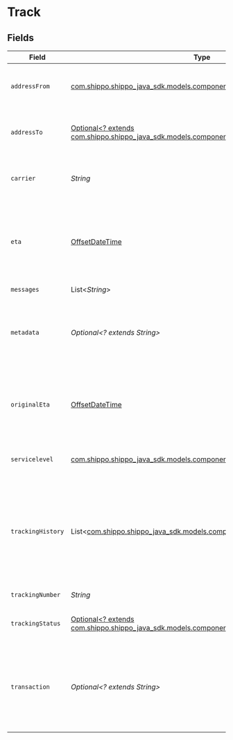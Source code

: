 # Track


## Fields

| Field                                                                                                                                                                                          | Type                                                                                                                                                                                           | Required                                                                                                                                                                                       | Description                                                                                                                                                                                    | Example                                                                                                                                                                                        |
| ---------------------------------------------------------------------------------------------------------------------------------------------------------------------------------------------- | ---------------------------------------------------------------------------------------------------------------------------------------------------------------------------------------------- | ---------------------------------------------------------------------------------------------------------------------------------------------------------------------------------------------- | ---------------------------------------------------------------------------------------------------------------------------------------------------------------------------------------------- | ---------------------------------------------------------------------------------------------------------------------------------------------------------------------------------------------- |
| `addressFrom`                                                                                                                                                                                  | [com.shippo.shippo_java_sdk.models.components.TrackingStatusLocationBase](../../models/components/TrackingStatusLocationBase.md)                                                               | :heavy_check_mark:                                                                                                                                                                             | The sender address with city, state, zip and country information.                                                                                                                              |                                                                                                                                                                                                |
| `addressTo`                                                                                                                                                                                    | [Optional<? extends com.shippo.shippo_java_sdk.models.components.TrackingStatusLocationBase>](../../models/components/TrackingStatusLocationBase.md)                                           | :heavy_minus_sign:                                                                                                                                                                             | The recipient address with city, state, zip and country information.                                                                                                                           |                                                                                                                                                                                                |
| `carrier`                                                                                                                                                                                      | *String*                                                                                                                                                                                       | :heavy_check_mark:                                                                                                                                                                             | Name of the carrier of the shipment to track. See <a href="#tag/Carriers">Carriers</a>.                                                                                                        | usps                                                                                                                                                                                           |
| `eta`                                                                                                                                                                                          | [OffsetDateTime](https://docs.oracle.com/javase/8/docs/api/java/time/OffsetDateTime.html)                                                                                                      | :heavy_minus_sign:                                                                                                                                                                             | The estimated time of arrival according to the carrier, this might be updated by carriers during the life of the shipment.                                                                     |                                                                                                                                                                                                |
| `messages`                                                                                                                                                                                     | List<*String*>                                                                                                                                                                                 | :heavy_check_mark:                                                                                                                                                                             | N/A                                                                                                                                                                                            |                                                                                                                                                                                                |
| `metadata`                                                                                                                                                                                     | *Optional<? extends String>*                                                                                                                                                                   | :heavy_minus_sign:                                                                                                                                                                             | A string of up to 100 characters that can be filled with any additional information you want to attach to the object.                                                                          | Order 000123                                                                                                                                                                                   |
| `originalEta`                                                                                                                                                                                  | [OffsetDateTime](https://docs.oracle.com/javase/8/docs/api/java/time/OffsetDateTime.html)                                                                                                      | :heavy_minus_sign:                                                                                                                                                                             | The estimated time of arrival according to the carrier at the time the shipment first entered the system.                                                                                      | 2021-07-23T00:00:00Z                                                                                                                                                                           |
| `servicelevel`                                                                                                                                                                                 | [com.shippo.shippo_java_sdk.models.components.ServiceLevel](../../models/components/ServiceLevel.md)                                                                                           | :heavy_check_mark:                                                                                                                                                                             | Contains details regarding the service level for the given rate.                                                                                                                               |                                                                                                                                                                                                |
| `trackingHistory`                                                                                                                                                                              | List<[com.shippo.shippo_java_sdk.models.components.TrackingStatus](../../models/components/TrackingStatus.md)>                                                                                 | :heavy_check_mark:                                                                                                                                                                             | A list of tracking events, following the same structure as <code>tracking_status</code>. <br/>It contains a full history of all tracking statuses, starting with the earlier tracking event first. |                                                                                                                                                                                                |
| `trackingNumber`                                                                                                                                                                               | *String*                                                                                                                                                                                       | :heavy_check_mark:                                                                                                                                                                             | Tracking number to track.                                                                                                                                                                      | 9205590164917312751089                                                                                                                                                                         |
| `trackingStatus`                                                                                                                                                                               | [Optional<? extends com.shippo.shippo_java_sdk.models.components.TrackingStatus>](../../models/components/TrackingStatus.md)                                                                   | :heavy_minus_sign:                                                                                                                                                                             | The latest tracking information of this shipment.                                                                                                                                              |                                                                                                                                                                                                |
| `transaction`                                                                                                                                                                                  | *Optional<? extends String>*                                                                                                                                                                   | :heavy_minus_sign:                                                                                                                                                                             | The <code>object_id</code> of the transaction associated with this tracking object. <br/>This field is visible only to the object owner of the transaction.                                    |                                                                                                                                                                                                |